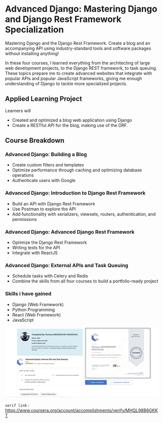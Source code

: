 # Advanced Django: Mastering Django and Django Rest Framework Specialization

Mastering Django and the Django Rest Framework. Create a blog and an accompanying API using industry-standard tools and software packages without installing anything!

In these four courses, I learned everything from the architecting of large web development projects, to the Django REST framework, to task queuing. These topics prepare me to create  advanced websites that integrate with popular APIs and popular JavaScript frameworks, giving me enough understanding of Django to tackle more specialized projects.


## Applied Learning Project

Learners will 
- Created and optimized a blog web application using Django 
- Create a RESTful API for the blog, making use of the DRF. 
  

## Course Breakdown

### Advanced Django: Building a Blog
- Create custom filters and templates
- Optimize performance through caching and optimizing database operations
- Authenticate users with Google


### Advanced Django: Introduction to Django Rest Framework
- Build an API with Django Rest Framework
- Use Postman to explore the API
- Add functionality with serializers, viewsets, routers, authentication, and permissions


### Advanced Django: Advanced Django Rest Framework
- Optimize the Django Rest Framework
- Writing tests for the API
- Integrate with ReactJS

### Advanced Django: External APIs and Task Queuing
- Schedule tasks with Celery and Redis
- Combine the skills from all four courses to build a portfolio-ready project

### Skills i have gained 
- Django (Web Framework)
- Python Programming
- React (Web Framework)
- JavaScript


![Course certificate](course-4-externalAPI-task_certs.png)

`verif link` : https://www.coursera.org/account/accomplishments/verify/MHQL98B6GKKT 
